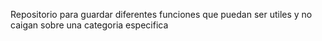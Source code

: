 Repositorio para guardar diferentes funciones que puedan ser utiles y no caigan sobre una categoria especifica
